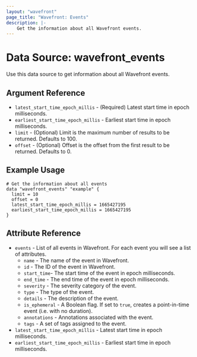 ```yaml
---
layout: "wavefront"
page_title: "Wavefront: Events"
description: |-
    Get the information about all Wavefront events.
---
```


# Data Source: wavefront_events

Use this data source to get information about all Wavefront events.


## Argument Reference
* `latest_start_time_epoch_millis` - (Required) Latest start time in epoch milliseconds.
* `earliest_start_time_epoch_millis` - Earliest start time in epoch milliseconds.
* `limit` - (Optional) Limit is the maximum number of results to be returned. Defaults to 100.
* `offset` - (Optional) Offset is the offset from the first result to be returned. Defaults to 0.


## Example Usage

```hcl
# Get the information about all events
data "wavefront_events" "example" {
  limit = 10
  offset = 0
  latest_start_time_epoch_millis = 1665427195
  earliest_start_time_epoch_millis = 1665427195
}
```

## Attribute Reference

* `events` - List of all events in Wavefront. For each event you will see a list of attributes.
  * `name` - The name of the event in Wavefront.
  * `id` - The ID of the event in Wavefront.
  * `start_time`- The start time of the event in epoch milliseconds.
  * `end_time` - The end time of the event in epoch milliseconds.
  * `severity` - The severity category of the event.
  * `type` - The type of the event.
  * `details` - The description of the event.
  * `is_ephemeral` - A Boolean flag. If set to `true`, creates a point-in-time event (i.e. with no duration).
  * `annotations` - Annotations associated with the event.
  * `tags` - A set of tags assigned to the event.
* `latest_start_time_epoch_millis` - Latest start time in epoch milliseconds.
* `earliest_start_time_epoch_millis` - Earliest start time in epoch milliseconds.
